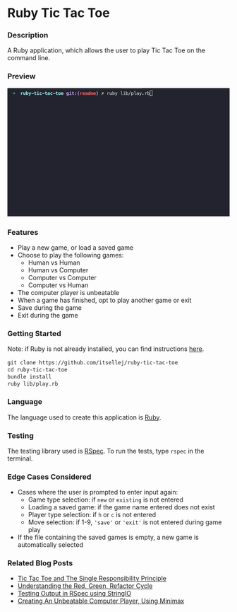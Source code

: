 # Ruby Tic Tac Toe

 ### Description

 A Ruby application, which allows the user to play Tic Tac Toe on the command line.

 ### Preview

 ![Tic Tac Toe Preview](ruby-ttt.gif "Tic Tac Toe Preview")

 ### Features
 - Play a new game, or load a saved game
 - Choose to play the following games:
    - Human vs Human
    - Human vs Computer
    - Computer vs Computer
    - Computer vs Human
- The computer player is unbeatable
- When a game has finished, opt to play another game or exit
- Save during the game
- Exit during the game

 ### Getting Started

 Note: if Ruby is not already installed, you can find instructions [here](https://www.ruby-lang.org/en/documentation/installation/).

 ```
git clone https://github.com/itsellej/ruby-tic-tac-toe
cd ruby-tic-tac-toe
bundle install
ruby lib/play.rb
 ```

 ### Language

 The language used to create this application is [Ruby](https://www.ruby-lang.org/en/).

 ### Testing

 The testing library used is [RSpec](https://rspec.info/). To run the tests, type `rspec` in the terminal.

### Edge Cases Considered
- Cases where the user is prompted to enter input again:
  - Game type selection: if `new` or `existing` is not entered
  - Loading a saved game: if the game name entered does not exist
  - Player type selection: if `h` or `c` is not entered
  - Move selection: if 1-9, `'save'` or `'exit'` is not entered during game play
- If the file containing the saved games is empty, a new game is automatically selected 

### Related Blog Posts

- [Tic Tac Toe and The Single Responsibility Principle](https://medium.com/@ellehallal/tic-tac-toe-and-the-single-responsibility-principle-ea5a1d99f5ca?source=---------5------------------)
- [Understanding the Red, Green, Refactor Cycle](https://medium.com/@ellehallal/understanding-the-red-green-refactor-cycle-6495f995874d?source=---------4------------------)
- [Testing Output in RSpec using StringIO](https://medium.com/@ellehallal/testing-output-in-rspec-using-stringio-c784c08acb77?source=---------3------------------)
- [Creating An Unbeatable Computer Player, Using Minimax](https://medium.com/@ellehallal/tic-tac-toe-creating-an-unbeatable-computer-player-using-minimax-f1f1e2f875a2?source=---------2------------------)